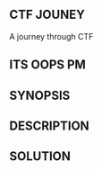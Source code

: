 ## CTF JOUNEY ##
A journey through CTF

## ITS OOPS PM ##

## SYNOPSIS ##

## DESCRIPTION ##

## SOLUTION ##